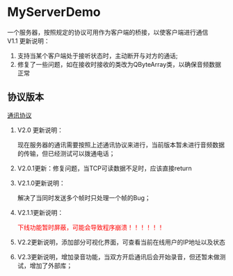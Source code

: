 # MyServerDemo
一个服务器，按照规定的协议可用作为客户端的桥接，以使客户端进行通信  
V1.1 更新说明：

1. 支持当某个客户端处于接听状态时，主动断开与对方的通话;
1. 修复了一些问题，如在接收时接收的类改为QByteArray类，以确保音频数据正常



## 协议版本

[通讯协议](./系统文档/通讯协议.md)

1. V2.0 更新说明：

   现在服务器的通讯需要按照上述通讯协议来进行，当前版本暂未进行音频数据的传输，但已经测试可以拨通电话；

2. V2.0.1更新：修复问题，当TCP可读数据不足时，应该直接return



1. V2.1.0更新说明：

   解决了当同时发送多个帧时只处理一个帧的Bug；

2. V2.1.1更新说明：

   <span style="color:red;">下线功能暂时屏蔽，可能会导致程序崩溃！！！！！！</span>

3. V2.2更新说明，添加部分可视化界面，可查看当前在线用户的IP地址以及状态

4. V2.3更新说明，增加录音功能，当双方开启通讯后会开始录音，但还暂未做测试，增加了外部库；

   
